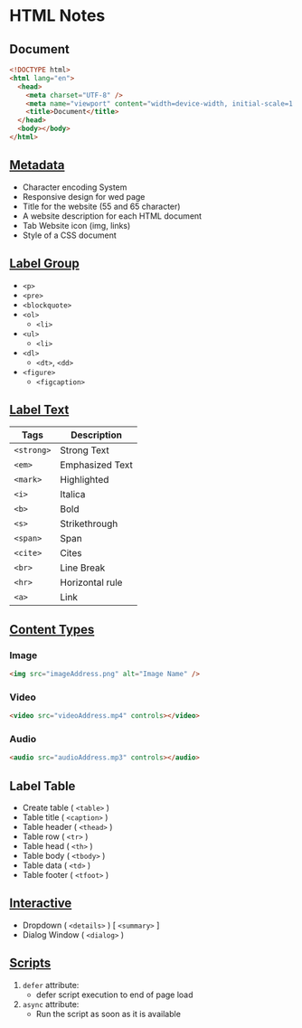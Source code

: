 # HTML Notes

## Document

```html
<!DOCTYPE html>
<html lang="en">
  <head>
    <meta charset="UTF-8" />
    <meta name="viewport" content="width=device-width, initial-scale=1.0" />
    <title>Document</title>
  </head>
  <body></body>
</html>
```

## [Metadata](/HTML/Archives/metadata.html)

- Character encoding System
- Responsive design for wed page
- Title for the website (55 and 65 character)
- A website description for each HTML document
- Tab Website icon (img, links)
- Style of a CSS document

## [Label Group](/HTML/Archives/label-group.html)

- `<p>`
- `<pre>`
- `<blockquote>`
- `<ol>`
  - `<li>`
- `<ul>`
  - `<li>`
- `<dl>`
  - `<dt>`, `<dd>`
- `<figure>`
  - `<figcaption>`

## [Label Text](/HTML/Archives/label-text.html)

| Tags       | Description     |
| ---------- | --------------- |
| `<strong>` | Strong Text     |
| `<em>`     | Emphasized Text |
| `<mark>`   | Highlighted     |
| `<i>`      | Italica         |
| `<b>`      | Bold            |
| `<s>`      | Strikethrough   |
| `<span>`   | Span            |
| `<cite>`   | Cites           |
| `<br>`     | Line Break      |
| `<hr>`     | Horizontal rule |
| `<a>`      | Link            |

## [Content Types](/HTML/Archives/content-type.html)

### Image

```html
<img src="imageAddress.png" alt="Image Name" />
```

### Video

```html
<video src="videoAddress.mp4" controls></video>
```

### Audio

```html
<audio src="audioAddress.mp3" controls></audio>
```

## Label Table

- Create table ( `<table>` )
- Table title ( `<caption>` )
- Table header ( `<thead>` )
- Table row ( `<tr>` )
- Table head ( `<th>` )
- Table body ( `<tbody>` )
- Table data ( `<td>` )
- Table footer ( `<tfoot>` )

## [Interactive](/HTML/Archives/interactive-tag.html)

- Dropdown ( `<details>` ) [ `<summary>` ]
- Dialog Window ( `<dialog>` )

## [Scripts](/HTML/Archives/metadata.html)

1. `defer` attribute:
   - defer script execution to end of page load
2. `async` attribute:
   - Run the script as soon as it is available
